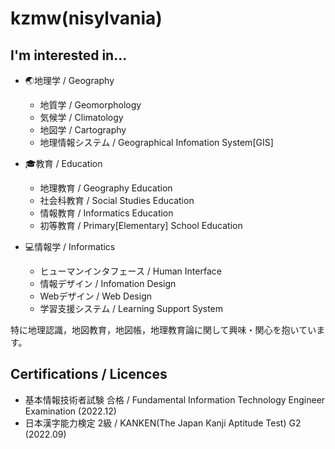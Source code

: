 # kzmw(nisylvania) 

## I'm interested in...
- 🌏地理学 / Geography
  - 地質学 / Geomorphology
  - 気候学 / Climatology
  - 地図学 / Cartography
  - 地理情報システム / Geographical Infomation System[GIS]
  
- 🎓️教育 / Education
  - 地理教育 / Geography Education
  - 社会科教育 / Social Studies Education
  - 情報教育 / Informatics Education
  - 初等教育 / Primary[Elementary] School Education
  
- 💻情報学 / Informatics
  - ヒューマンインタフェース / Human Interface
  - 情報デザイン / Infomation Design
  - Webデザイン / Web Design
  - 学習支援システム / Learning Support System

特に地理認識，地図教育，地図帳，地理教育論に関して興味・関心を抱いています。

## Certifications / Licences
- 基本情報技術者試験 合格 / Fundamental Information Technology Engineer Examination (2022.12)
- 日本漢字能力検定 2級 / KANKEN(The Japan Kanji Aptitude Test) G2 (2022.09)
